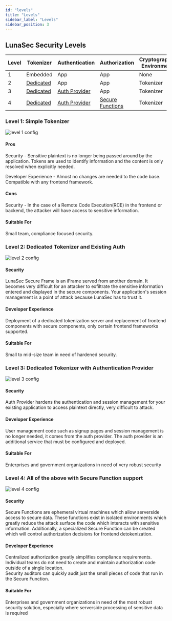 ```yaml
---
id: "levels"
title: "Levels"
sidebar_label: "Levels"
sidebar_position: 3
---
```

<!--
  ~ Copyright by LunaSec (owned by Refinery Labs, Inc)
  ~
  ~ Licensed under the Creative Commons Attribution-ShareAlike 4.0 International
  ~ (the "License"); you may not use this file except in compliance with the
  ~ License. You may obtain a copy of the License at
  ~
  ~ https://creativecommons.org/licenses/by-sa/4.0/legalcode
  ~
  ~ See the License for the specific language governing permissions and
  ~ limitations under the License.
  ~
-->
## LunaSec Security Levels

| Level | Tokenizer | Authentication | Authorization | Cryptographic Environment |
| --- | --- | --- | --- | --- |
| 1 | Embedded | App | App | None |
| 2 | [Dedicated](/pages/how-it-works/features#dedicated-tokenizer) | App | App | Tokenizer |
| 3 | [Dedicated](/pages/how-it-works/features#dedicated-tokenizer) | [Auth Provider](/pages/how-it-works/features#lunasec-secure-auth-proxy) | App | Tokenizer |
| 4 | [Dedicated](/pages/how-it-works/features#dedicated-tokenizer) | [Auth Provider](/pages/how-it-works/features#lunasec-secure-auth-proxy) | [Secure Functions](/pages/how-it-works/features#secure-function) | Tokenizer |

### Level 1: Simple Tokenizer

![level 1 config](/img/level-1-config.svg)

#### Pros

Security - Sensitive plaintext is no longer being passed around by the application. Tokens are used to identify information and the content is only resolved when explicitly needed.

Developer Experience - Almost no changes are needed to the code base.  Compatible with any frontend framework.

#### Cons

Security - In the case of a Remote Code Execution(RCE) in the frontend or backend, the attacker will have access to sensitive information.

#### Suitable For
Small team, compliance focused security.

### Level 2: Dedicated Tokenizer and Existing Auth

![level 2 config](/img/level-2-config.svg)

#### Security
 LunaSec Secure Frame is an iFrame served from another domain. It becomes very difficult for an attacker to exfiltrate the sensitive information entered and displayed in the secure components.
 Your application's session management is a point of attack because LunaSec has to trust it.

#### Developer Experience 
Deployment of a dedicated tokenization server and replacement of frontend components with secure components, only certain frontend frameworks supported.

#### Suitable For
Small to mid-size team in need of hardened security.

### Level 3: Dedicated Tokenizer with Authentication Provider

![level 3 config](/img/level-3-config.svg)

#### Security
Auth Provider hardens the authentication and session management for your existing application to access plaintext directly, very difficult to attack.  

#### Developer Experience
User management code such as signup pages and session management is no longer needed, it comes from the auth provider. 
The auth provider is an additional service that must be configured and deployed.

#### Suitable For
Enterprises and government organizations in need of very robust security

### Level 4: All of the above with Secure Function support 

![level 4 config](/img/level-4-config.svg)

#### Security 
Secure Functions are ephemeral virtual machines which allow serverside access to secure data. 
These functions exist in isolated environments which greatly reduce the attack surface the code which interacts with sensitive information. 
Additionally, a specialized Secure Function can be created which will control authorization decisions for frontend detokenization.

#### Developer Experience 
Centralized authorization greatly simplifies compliance requirements. 
Individual teams do not need to create and maintain authorization code outside of a single location.  
Security auditors can quickly audit just the small pieces of code that run in the Secure Function.

#### Suitable For
Enterprises and government organizations in need of the most robust security solution, especially where serverside processing of sensitive data is required
